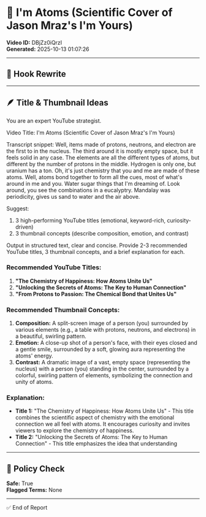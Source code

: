 # 🎥 I'm Atoms (Scientific Cover of Jason Mraz's I'm Yours)

**Video ID:** DBjZz0iQrzI  
**Generated:** 2025-10-13 01:07:26  

---

## 🧠 Hook Rewrite

---

## 🪶 Title & Thumbnail Ideas
You are an expert YouTube strategist.

Video Title: I'm Atoms (Scientific Cover of Jason Mraz's I'm Yours)

Transcript snippet:
Well, items made of protons, neutrons, and electron are the first to in the nucleus.
The third around it is mostly empty space, but it feels solid in any case.
The elements are all the different types of atoms, but different by the number of protons in the middle.
Hydrogen is only one, but uranium has a ton.
Oh, it's just chemistry that you and me are made of these atoms.
Well, atoms bond together to form all the cues, most of what's around in me and you.
Water sugar things that I'm dreaming of.
Look around, you see the combinations in a eucalyptry.
Mandalay was periodicity, gives us sand to water and the air above.

Suggest:
1. 3 high-performing YouTube titles (emotional, keyword-rich, curiosity-driven)
2. 3 thumbnail concepts (describe composition, emotion, and contrast)

Output in structured text, clear and concise. Provide 2-3 recommended YouTube titles, 3 thumbnail concepts, and a brief explanation for each.

### Recommended YouTube Titles:

1. **"The Chemistry of Happiness: How Atoms Unite Us"**
2. **"Unlocking the Secrets of Atoms: The Key to Human Connection"**
3. **"From Protons to Passion: The Chemical Bond that Unites Us"**

### Recommended Thumbnail Concepts:

1. **Composition:** A split-screen image of a person (you) surrounded by various elements (e.g., a table with protons, neutrons, and electrons) in a beautiful, swirling pattern.
2. **Emotion:** A close-up shot of a person's face, with their eyes closed and a gentle smile, surrounded by a soft, glowing aura representing the atoms' energy.
3. **Contrast:** A dramatic image of a vast, empty space (representing the nucleus) with a person (you) standing in the center, surrounded by a colorful, swirling pattern of elements, symbolizing the connection and unity of atoms.

### Explanation:

- **Title 1:** "The Chemistry of Happiness: How Atoms Unite Us" - This title combines the scientific aspect of chemistry with the emotional connection we all feel with atoms. It encourages curiosity and invites viewers to explore the chemistry of happiness.
- **Title 2:** "Unlocking the Secrets of Atoms: The Key to Human Connection" - This title emphasizes the idea that understanding

---

## 🚦 Policy Check
**Safe:** True  
**Flagged Terms:** None  

---

✅ End of Report
